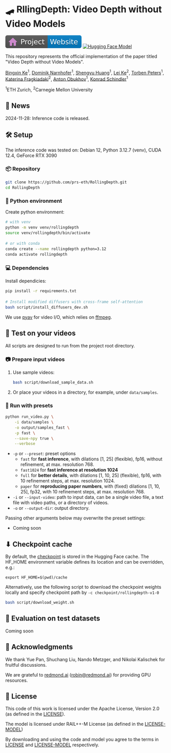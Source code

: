 # 🛹 RllingDepth: Video Depth without Video Models

[![Website](doc/badges/badge-website.svg)](https://rollingdepth.github.io)
[![Hugging Face Model](https://img.shields.io/badge/🤗%20Hugging%20Face-Model-green)](https://huggingface.co/prs-eth/rollingdepth-v1-0)
<!-- [![arXiv](https://img.shields.io/badge/arXiv-PDF-b31b1b)]() -->

This repository represents the official implementation of the paper titled "Video Depth without Video Models".

[Bingxin Ke](http://www.kebingxin.com/)<sup>1</sup>,
[Dominik Narnhofer](https://scholar.google.com/citations?user=tFx8AhkAAAAJ&hl=en)<sup>1</sup>,
[Shengyu Huang](https://shengyuh.github.io/)<sup>1</sup>,
[Lei Ke](https://www.kelei.site/)<sup>2</sup>,
[Torben Peters](https://scholar.google.com/citations?user=F2C3I9EAAAAJ&hl=de)<sup>1</sup>,
[Katerina Fragkiadaki](https://www.cs.cmu.edu/~katef/)<sup>2</sup>,
[Anton Obukhov](https://www.obukhov.ai/)<sup>1</sup>,
[Konrad Schindler](https://scholar.google.com/citations?user=FZuNgqIAAAAJ&hl=en)<sup>1</sup>


<sup>1</sup>ETH Zurich, 
<sup>2</sup>Carnegie Mellon University



## 📢 News
2024-11-28: Inference code is released.<br>



## 🛠️ Setup
The inference code was tested on: Debian 12, Python 3.12.7 (venv), CUDA 12.4, GeForce RTX 3090

### 📦 Repository
```bash
git clone https://github.com/prs-eth/RollingDepth.git
cd RollingDepth
```

### 🐍 Python environment
Create python environment:
```bash
# with venv
python -m venv venv/rollingdepth
source venv/rollingdepth/bin/activate

# or with conda
conda create --name rollingdepth python=3.12
conda activate rollingdepth
```

### 💻 Dependencies
Install dependicies: 
```bash
pip install -r requirements.txt

# Install modified diffusers with cross-frame self-attention
bash script/install_diffusers_dev.sh 
```
We use [pyav](https://github.com/PyAV-Org/PyAV) for video I/O, which relies on [ffmpeg](https://www.ffmpeg.org/).


## 🏃 Test on your videos
All scripts are designed to run from the project root directory.

### 📷 Prepare input videos
1. Use sample videos:
    ```bash
    bash script/download_sample_data.sh
    ```

1. Or place your videos in a directory, for example, under `data/samples`.

### 🚀 Run with presets
```bash
python run_video.py \
    -i data/samples \
    -o output/samples_fast \
    -p fast \
    --save-npy true \
    --verbose
```
- `-p` or `--preset`: preset options
    - `fast` for **fast inference**, with dilations [1, 25] (flexible), fp16, without refinement, at max. resolution 768.
    - `fast1024` for **fast inference at resolution 1024**
    - `full` for **better details**, with dilations [1, 10, 25] (flexible), fp16, with 10 refinement steps, at max. resolution 1024.
    - `paper` for **reproducing paper numbers**, with (fixed) dilations [1, 10, 25], fp32, with 10 refinement steps, at max. resolution 768.
- `-i` or `--input-video`: path to input data, can be a single video file, a text file with video paths, or a directory of videos.
- `-o` or `--output-dir`: output directory.

Passing other arguments below may overwrite the preset settings:
- Coming soon
<!-- TODO: explain all arguments in detailed -->


## ⬇ Checkpoint cache
By default, the [checkpoint](https://huggingface.co/prs-eth/rollingdepth-v1-0) is stored in the Hugging Face cache. The HF_HOME environment variable defines its location and can be overridden, e.g.:

```
export HF_HOME=$(pwd)/cache
```

Alternatively, use the following script to download the checkpoint weights locally and specify checkpoint path by `-c checkpoint/rollingdepth-v1-0 `

```bash
bash script/download_weight.sh
```


## 🦿 Evaluation on test datasets
Coming soon


<!-- ## 🎓 Citation
TODO -->


## 🙏 Acknowledgments
We thank Yue Pan, Shuchang Liu, Nando Metzger, and Nikolai Kalischek for fruitful discussions. 
 
We are grateful to [redmond.ai](https://redmond.ai/) (robin@redmond.ai) for providing GPU resources.

## 🎫 License

This code of this work is licensed under the Apache License, Version 2.0 (as defined in the [LICENSE](LICENSE.txt)).

The model is licensed under RAIL++-M License (as defined in the [LICENSE-MODEL](LICENSE-MODEL.txt))

By downloading and using the code and model you agree to the terms in [LICENSE](LICENSE.txt) and [LICENSE-MODEL](LICENSE-MODEL.txt) respectively.
